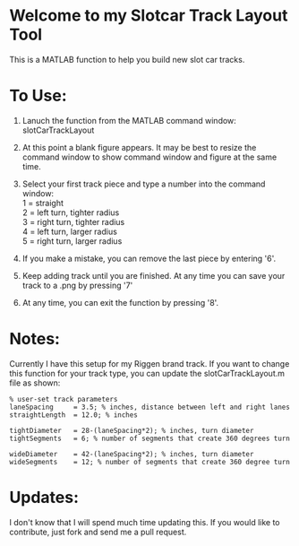 Welcome to my Slotcar Track Layout Tool
========

This is a MATLAB function to help you build new slot car tracks.  

To Use:
=
1. Lanuch the function from the MATLAB command window:  
	slotCarTrackLayout
2. At this point a blank figure appears. It may be best to resize the command window to show command window and figure at the same time. 
3. Select your first track piece and type a number into the command window:  
    1 = straight  
    2 = left turn, tighter radius  
    3 = right turn, tighter radius  
    4 = left turn, larger radius  
    5 = right turn, larger radius  

4. If you make a mistake, you can remove the last piece by entering '6'.
5. Keep adding track until you are finished. At any time you can save your track to a .png by pressing '7'
6. At any time, you can exit the function by pressing '8'.


Notes:
=
Currently I have this setup for my Riggen brand track. If you want to change this function for your track type, you can update the slotCarTrackLayout.m file as shown:

    % user-set track parameters
    laneSpacing     = 3.5; % inches, distance between left and right lanes
    straightLength  = 12.0; % inches

    tightDiameter   = 28-(laneSpacing*2); % inches, turn diameter
    tightSegments   = 6; % number of segments that create 360 degrees turn

    wideDiameter    = 42-(laneSpacing*2); % inches, turn diameter
    wideSegments    = 12; % number of segments that create 360 degree turn
    
Updates:
=
I don't know that I will spend much time updating this. If you would like to contribute, just fork and send me a pull request.

